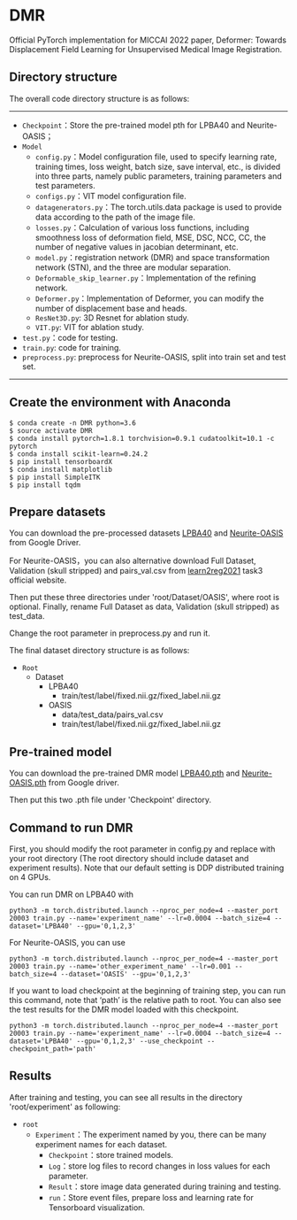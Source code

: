 # DMR

Official PyTorch implementation for MICCAI 2022 paper, Deformer: Towards Displacement Field Learning for Unsupervised Medical Image Registration.

## Directory structure

The overall code directory structure is as follows:

------

- `Checkpoint`：Store the pre-trained model pth for LPBA40 and Neurite-OASIS；
- `Model`
  - `config.py`：Model configuration file, used to specify learning rate, training times, loss weight, batch size, save interval, etc., is divided into three parts, namely public parameters, training parameters and test parameters.
  - `configs.py`：VIT model configuration file.
  - `datagenerators.py`：The torch.utils.data package is used to provide data according to the path of the image file.
  - `losses.py`：Calculation of various loss functions, including smoothness loss of deformation field, MSE, DSC, NCC, CC, the number of negative values in jacobian determinant, etc.
  - `model.py`：registration network (DMR) and space transformation network (STN), and the three are modular separation.
  - `Deformable_skip_learner.py`：Implementation of the refining network.
  - `Deformer.py`：Implementation of Deformer, you can modify the number of displacement base and heads.
  - `ResNet3D.py`:  3D Resnet for ablation study.
  - `VIT.py`: VIT for ablation study.
- `test.py`：code for testing.
- `train.py`:  code for training.
- `preprocess.py`:  preprocess for Neurite-OASIS, split into train set and test set.

------

## Create the environment with Anaconda

```
$ conda create -n DMR python=3.6
$ source activate DMR
$ conda install pytorch=1.8.1 torchvision=0.9.1 cudatoolkit=10.1 -c pytorch
$ conda install scikit-learn=0.24.2
$ pip install tensorboardX
$ conda install matplotlib
$ pip install SimpleITK
$ pip install tqdm
```

## Prepare datasets

You can download the pre-processed datasets [LPBA40](https://drive.google.com/file/d/1308rPiQBZTa13tI-0KbGYUv41G88ejjf/view?usp=sharing) and  [Neurite-OASIS](https://drive.google.com/file/d/1VmwQs2nCsRHEHKUtRUAIE-DJqX6XD4iq/view?usp=sharing) from Google Driver. 

For Neurite-OASIS，you can also alternative download Full Dataset, Validation (skull stripped) and pairs_val.csv from [learn2reg2021](https://learn2reg.grand-challenge.org/Learn2Reg2021/) task3 official website. 

Then put these three directories under 'root/Dataset/OASIS', where root is optional. Finally, rename Full Dataset as data, Validation (skull stripped) as test_data. 

Change the root parameter in preprocess.py and run it.

The final dataset directory structure is as follows:

- `Root`
  - Dataset
    - LPBA40
      - train/test/label/fixed.nii.gz/fixed_label.nii.gz
    - OASIS
      - data/test_data/pairs_val.csv
      - train/test/label/fixed.nii.gz/fixed_label.nii.gz

## Pre-trained model

You can download the pre-trained DMR model [LPBA40.pth](https://drive.google.com/file/d/1JRALMQvJXybCQLdi9eRvmHw6ZQ9f95IX/view?usp=sharing) and [Neurite-OASIS.pth](https://drive.google.com/file/d/1VYwsqmAbYFTVbZS8mTlbX6r852uqbvGK/view?usp=sharing) from Google driver.

Then put this two .pth file under 'Checkpoint' directory.

## Command to run DMR

First, you should modify the root  parameter in config.py and replace with your root directory (The root directory should include dataset and experiment results). Note that our default setting is DDP distributed training on 4 GPUs.

You can run DMR on LPBA40 with 

```
python3 -m torch.distributed.launch --nproc_per_node=4 --master_port 20003 train.py --name='experiment_name' --lr=0.0004 --batch_size=4 --dataset='LPBA40' --gpu='0,1,2,3'
```

For Neurite-OASIS, you can use 

```
python3 -m torch.distributed.launch --nproc_per_node=4 --master_port 20003 train.py --name='other_experiment_name' --lr=0.001 --batch_size=4 --dataset='OASIS' --gpu='0,1,2,3'
```

If you want to load checkpoint at the beginning of training step, you can run this command,  note that ‘path’ is the relative path to root. You can also see the test results for the DMR model loaded with this checkpoint.

```
python3 -m torch.distributed.launch --nproc_per_node=4 --master_port 20003 train.py --name='experiment_name' --lr=0.0004 --batch_size=4 --dataset='LPBA40' --gpu='0,1,2,3' --use_checkpoint --checkpoint_path='path'
```

## Results

After training and testing, you can see all results in the  directory 'root/experiment'  as following:

- `root`
  - `Experiment`：The experiment named by you, there can be many experiment names for each dataset.
    - `Checkpoint`：store trained models.
    - `Log`：store log files to record changes in loss values for each parameter.
    - `Result`：store image data generated during training and testing.
    - `run`：Store event files, prepare loss and learning rate for Tensorboard visualization.
